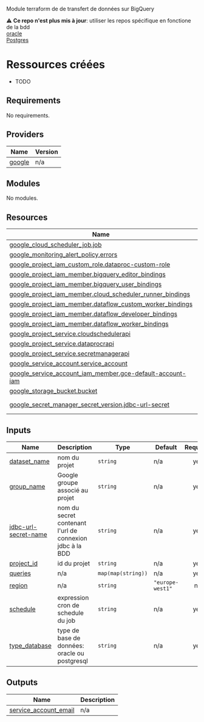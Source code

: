 Module terraform de de transfert de données sur BigQuery

:warning: **Ce repo n'est plus mis à jour**: utiliser les repos spécifique en fonctione de la bdd  
[oracle](https://github.com/gouv-nc-data/gcp-spark-oracle-to-bigquery)  
[Postgres](https://github.com/gouv-nc-data/gcp-spark-postgresql-to-bigquery)

# Ressources créées
* TODO

<!-- BEGIN_TF_DOCS -->
## Requirements

No requirements.

## Providers

| Name | Version |
|------|---------|
| <a name="provider_google"></a> [google](#provider\_google) | n/a |

## Modules

No modules.

## Resources

| Name | Type |
|------|------|
| [google_cloud_scheduler_job.job](https://registry.terraform.io/providers/hashicorp/google/latest/docs/resources/cloud_scheduler_job) | resource |
| [google_monitoring_alert_policy.errors](https://registry.terraform.io/providers/hashicorp/google/latest/docs/resources/monitoring_alert_policy) | resource |
| [google_project_iam_custom_role.dataproc-custom-role](https://registry.terraform.io/providers/hashicorp/google/latest/docs/resources/project_iam_custom_role) | resource |
| [google_project_iam_member.bigquery_editor_bindings](https://registry.terraform.io/providers/hashicorp/google/latest/docs/resources/project_iam_member) | resource |
| [google_project_iam_member.bigquery_user_bindings](https://registry.terraform.io/providers/hashicorp/google/latest/docs/resources/project_iam_member) | resource |
| [google_project_iam_member.cloud_scheduler_runner_bindings](https://registry.terraform.io/providers/hashicorp/google/latest/docs/resources/project_iam_member) | resource |
| [google_project_iam_member.dataflow_custom_worker_bindings](https://registry.terraform.io/providers/hashicorp/google/latest/docs/resources/project_iam_member) | resource |
| [google_project_iam_member.dataflow_developer_bindings](https://registry.terraform.io/providers/hashicorp/google/latest/docs/resources/project_iam_member) | resource |
| [google_project_iam_member.dataflow_worker_bindings](https://registry.terraform.io/providers/hashicorp/google/latest/docs/resources/project_iam_member) | resource |
| [google_project_service.cloudschedulerapi](https://registry.terraform.io/providers/hashicorp/google/latest/docs/resources/project_service) | resource |
| [google_project_service.dataprocrapi](https://registry.terraform.io/providers/hashicorp/google/latest/docs/resources/project_service) | resource |
| [google_project_service.secretmanagerapi](https://registry.terraform.io/providers/hashicorp/google/latest/docs/resources/project_service) | resource |
| [google_service_account.service_account](https://registry.terraform.io/providers/hashicorp/google/latest/docs/resources/service_account) | resource |
| [google_service_account_iam_member.gce-default-account-iam](https://registry.terraform.io/providers/hashicorp/google/latest/docs/resources/service_account_iam_member) | resource |
| [google_storage_bucket.bucket](https://registry.terraform.io/providers/hashicorp/google/latest/docs/resources/storage_bucket) | resource |
| [google_secret_manager_secret_version.jdbc-url-secret](https://registry.terraform.io/providers/hashicorp/google/latest/docs/data-sources/secret_manager_secret_version) | data source |

## Inputs

| Name | Description | Type | Default | Required |
|------|-------------|------|---------|:--------:|
| <a name="input_dataset_name"></a> [dataset\_name](#input\_dataset\_name) | nom du projet | `string` | n/a | yes |
| <a name="input_group_name"></a> [group\_name](#input\_group\_name) | Google groupe associé au projet | `string` | n/a | yes |
| <a name="input_jdbc-url-secret-name"></a> [jdbc-url-secret-name](#input\_jdbc-url-secret-name) | nom du secret contenant l'url de connexion jdbc à la BDD | `string` | n/a | yes |
| <a name="input_project_id"></a> [project\_id](#input\_project\_id) | id du projet | `string` | n/a | yes |
| <a name="input_queries"></a> [queries](#input\_queries) | n/a | `map(map(string))` | n/a | yes |
| <a name="input_region"></a> [region](#input\_region) | n/a | `string` | `"europe-west1"` | no |
| <a name="input_schedule"></a> [schedule](#input\_schedule) | expression cron de schedule du job | `string` | n/a | yes |
| <a name="input_type_database"></a> [type\_database](#input\_type\_database) | type de base de données: oracle ou postgresql | `string` | n/a | yes |

## Outputs

| Name | Description |
|------|-------------|
| <a name="output_service_account_email"></a> [service\_account\_email](#output\_service\_account\_email) | n/a |
<!-- END_TF_DOCS -->

